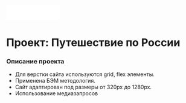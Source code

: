 ![avatar](./images/logo.png)
# Проект: Путешествие по России
### Описание проекта
* Для верстки сайта используются grid, flex элементы.
* Применена БЭМ методология.
* Сайт адаптирован под размеры от 320px до 1280px.
* Использование медиазапросов

